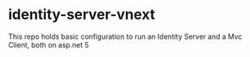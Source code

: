 # identity-server-vnext
This repo holds basic configuration to run an Identity Server and a Mvc Client, both on asp.net 5
